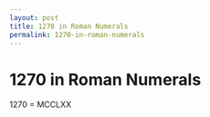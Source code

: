 ```yaml
---
layout: post
title: 1270 in Roman Numerals
permalink: 1270-in-roman-numerals
---
```


# 1270 in Roman Numerals

1270 = MCCLXX
